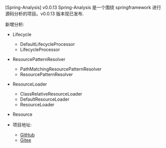 [Spring-Analysis] v0.0.13 
Spring-Analysis 是一个围绕 springframework 进行源码分析的项目。v0.0.13 版本现已发布. 

新增分析:
  - Lifecycle
    - DefaultLifecycleProcessor
    - LifecycleProcessor
  - ResourcePatternResolver
    - PathMatchingResourcePatternResolver
    - ResourcePatternResolver
    
  - ResourceLoader
    - ClassRelativeResourceLoader
    - DefaultResourceLoader
    - ResourceLoader
    
  - Resource



- 项目地址: 
    - [GitHub](https://github.com/huifer/spring-analysis)
    - [Gitee](https://gitee.com/pychfarm_admin/spring-analysis)